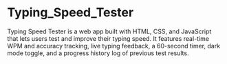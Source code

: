 # Typing_Speed_Tester
Typing Speed Tester is a web app built with HTML, CSS, and JavaScript that lets users test and improve their typing speed. It features real-time WPM and accuracy tracking, live typing feedback, a 60-second timer, dark mode toggle, and a progress history log of previous test results.
